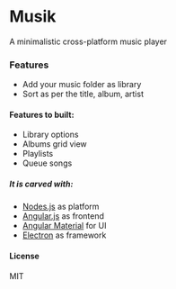 # Musik
A minimalistic cross-platform music player
### Features
  * Add your music folder as library
  * Sort as per the title, album, artist

#### Features to built:
  * Library options
  * Albums grid view
  * Playlists
  * Queue songs

##### It is carved with:
  - [Nodes.js](https://nodejs.org) as platform
  - [Angular.js](https://angularjs.org) as frontend
  - [Angular Material](https://material.angularjs.org) for UI
  - [Electron](http://electron.atom.io) as framework

#### License
MIT